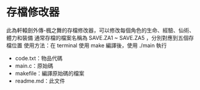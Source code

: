 # 存檔修改器
此為軒轅劍外傳-楓之舞的存檔修改器，可以修改每個角色的生命、經驗、仙術、體力和裝備
通常存檔的檔案名稱為 SAVE.ZA1 ~ SAVE.ZA5 ，分別對應到五個存檔位置
使用方法：在 terminal 使用 make 編譯後，使用 ./main 執行

+ code.txt：物品代碼
+ main.c：原始碼
+ makefile：編譯原始碼的檔案
+ readme.md：此文件

